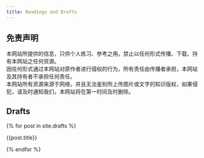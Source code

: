 ```yaml
---
title: Readings and Drafts
---
```


## 免责声明

本网站所提供的信息，只供个人练习、参考之用。禁止以任何形式传播、下载、持有本网站之任何资源。
<br>
因任何形式通过本网站对原作者进行侵权的行为，所有责任由传播者承担，本网站及其持有者不承担任何责任。
<br>
本网站所有资源来源于网络，并且无法鉴别所上传图片或文字的知识版权，如果侵犯，请及时通知我们，本网站将在第一时间及时删除。

## Drafts
{% for post in site.drafts %}
<p>
    <a class="a_title" style="text-decoration: none" href="{{site.url}}{{site.baseurl}}{{post.url}}">{{post.title}}</a>
</p>
{% endfor %} 